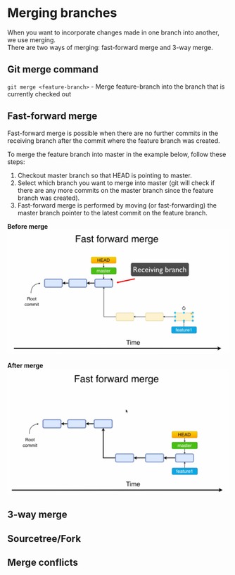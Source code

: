 # Merging branches
When you want to incorporate changes made in one branch into another, we use merging.  
There are two ways of merging: fast-forward merge and 3-way merge.

## Git merge command
`git merge <feature-branch>` - Merge feature-branch into the branch that is currently checked out

## Fast-forward merge
Fast-forward merge is possible when there are no further commits in the receiving branch after the commit where the feature branch was created.  

To merge the feature branch into master in the example below, follow these steps:  
1. Checkout master branch so that HEAD is pointing to master.
2. Select which branch you want to merge into master (git will check if there are any more commits on the master branch since the feature branch was created).
3. Fast-forward merge is performed by moving (or fast-forwarding) the master branch pointer to the latest commit on the feature branch.

**Before merge**
![Image not found](https://github.com/jacobhal/git-course/blob/master/08_merging_branches/fast-forward-before.png "Fast-forward before merge example")

**After merge**
![Image not found](https://github.com/jacobhal/git-course/blob/master/08_merging_branches/fast-forward-after.png "Fast-forward after merge example")

## 3-way merge


## Sourcetree/Fork

## Merge conflicts